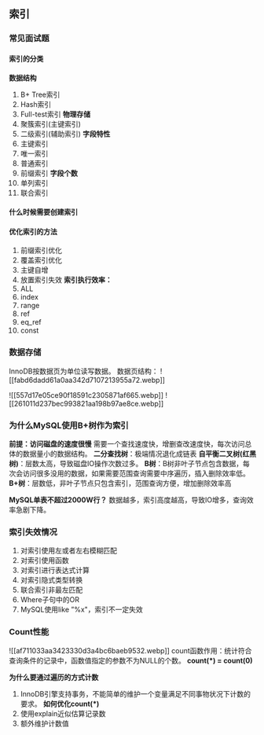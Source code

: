 ## 索引
### 常见面试题
#### 索引的分类
**数据结构**
1. B+ Tree索引
2. Hash索引
3. Full-test索引
**物理存储**
1. 聚簇索引(主键索引)
2. 二级索引(辅助索引)
**字段特性**
1. 主键索引
2. 唯一索引
3. 普通索引
4. 前缀索引
**字段个数**
1. 单列索引
2. 联合索引

#### 什么时候需要创建索引

#### 优化索引的方法
1. 前缀索引优化
2. 覆盖索引优化
3. 主键自增
4. 放置索引失效
**索引执行效率：**
1. ALL
2. index
3. range
4. ref
5. eq_ref
6. const

### 数据存储
InnoDB按数据页为单位读写数据。
数据页结构：
![[fabd6dadd61a0aa342d7107213955a72.webp]]

![[557d17e05ce90f18591c2305871af665.webp]]
![[261011d237bec993821aa198b97ae8ce.webp]]

### 为什么MySQL使用B+树作为索引
**前提：访问磁盘的速度很慢**
需要一个查找速度快，增删查改速度快，每次访问总体的数据量小的数据结构。
**二分查找树**：极端情况退化成链表
**自平衡二叉树(红黑树)**：层数太高，导致磁盘IO操作次数过多。
**B树**：B树非叶子节点包含数据，每次会访问很多没用的数据，如果需要范围查询需要中序遍历，插入删除效率低。
**B+树**：层数低，非叶子节点只包含索引，范围查询方便，增加删除效率高

**MySQL单表不超过2000W行？**
数据越多，索引高度越高，导致IO增多，查询效率急剧下降。

### 索引失效情况
1. 对索引使用左或者左右模糊匹配
2. 对索引使用函数
3. 对索引进行表达式计算
4. 对索引隐式类型转换
5. 联合索引非最左匹配
6. Where子句中的OR
7. MySQL使用like ”%x"，索引不一定失效
### Count性能
![[af711033aa3423330d3a4bc6baeb9532.webp]]
count函数作用：统计符合查询条件的记录中，函数值指定的参数不为NULL的个数。
**count(\*) = count(0)**

**为什么要通过遍历的方式计数**
1. InnoDB引擎支持事务，不能简单的维护一个变量满足不同事物状况下计数的要求。
**如何优化count(*)**
1. 使用explain近似估算记录数
2. 额外维护计数值